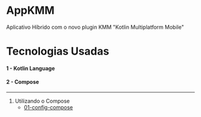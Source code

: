 # AppKMM
Aplicativo Híbrido com o novo plugin KMM "Kotlin Multiplatform Mobile"

# Tecnologias Usadas

#### 1 - Kotlin Language
#### 2 - Compose

-----------------------------------------------------------------------------------------------------

1. Utilizando o Compose
    - [01-config-compose](https://github.com/joaoboscocordeiro/AppKMM/tree/01-config-compose-dependencies)

